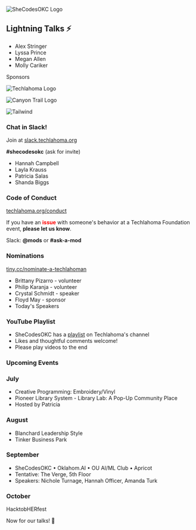 ![SheCodesOKC Logo](https://personal-k8s-main-space.nyc3.digitaloceanspaces.com/simpleslides.dev/user-uploads/40/01HSMEQDP64ABGZHRHE3FY86BS.png)

## Lightning Talks ⚡
* Alex Stringer
* Lyssa Prince
* Megan Allen
* Molly Cariker

Sponsors

![Techlahoma Logo](https://personal-k8s-main-space.nyc3.digitaloceanspaces.com/simpleslides.dev/user-uploads/38/01HSMEHB913M3M3NFF1ZQE0KY7.png)

![Canyon Trail Logo](https://personal-k8s-main-space.nyc3.digitaloceanspaces.com/simpleslides.dev/user-uploads/39/01HSMEJ54758WV0XX7TVZ42Z48.png)

![Tailwind](https://cdn.prod.website-files.com/673501bc349166967a198ede/673523c73c642067d30f3146_3-Logo-Color.svg)

### Chat in Slack!
Join at [slack.techlahoma.org](https://slack.techlahoma.org)

**#shecodesokc** (ask for invite)
- Hannah Campbell
- Layla Krauss
- Patricia Salas
- Shanda Biggs

### Code of Conduct
[techlahoma.org/conduct](https://techlahoma.org/conduct)

If you have an <span style="color: red;">**issue**</span> with someone's behavior at a Techlahoma Foundation event, **please let us know**.  

Slack: **@mods** or **#ask-a-mod**

### Nominations
[tiny.cc/nominate-a-techlahoman](https://tiny.cc/nominate-a-techlahoman)
* Brittany Pizarro - volunteer
* Philip Karanja - volunteer
* Crystal Schmidt - speaker
* Floyd May - sponsor
* Today's Speakers

### YouTube Playlist
* SheCodesOKC has a [playlist](https://www.youtube.com/playlist?list=PLdW0ayjzW_LCTxJGdEZ63341aTLDGJAbb) on Techlahoma's channel
* Likes and thoughtful comments welcome!
* Please play videos to the end

### Upcoming Events

### July
* Creative Programming: Embroidery/Vinyl
* Pioneer Library System - Library Lab: A Pop-Up Community Place
* Hosted by Patricia

### August
* Blanchard Leadership Style
* Tinker Business Park

### September
* SheCodesOKC • Oklahom.AI • OU AI/ML Club • Apricot
* Tentative: The Verge, 5th Floor
* Speakers: Nichole Turnage, Hannah Officer, Amanda Turk

### October
HacktobHERfest

Now for our talks! 🎉
